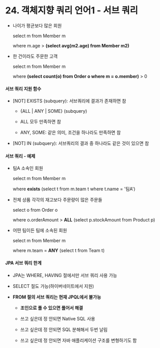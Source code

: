 # 24. 객체지향 쿼리 언어1 - 서브 쿼리



- 나이가 평균보다 많은 회원
  
  select m from Member m
  
  where m.age > **(select avg(m2.age) from Member m2)**

- 한 건이라도 주문한 고객
  
  select m from Member m
  
  where **(select count(o) from Order o where m = o.member)** > 0



#### 서브 쿼리 지원 함수

- [NOT] EXISTS (subquery): 서브쿼리에 결과가 존재하면 참
  
  - {ALL | ANY | SOME} (subquery)
  
  - ALL 모두 만족하면 참
  
  - ANY, SOME: 같은 의미, 조건을 하나라도 만족하면 참

- [NOT] IN (subquery): 서브쿼리의 결과 중 하나라도 같은 것이 있으면 참



#### 서브 쿼리 - 예제

- 팀A 소속인 회원
  
  select m from Member m
  
  where **exists** (select t from m.team t where t.name = '팀A')

- 전체 상품 각각의 재고보다 주문량이 많은 주문들
  
  select o from Order o
  
  where o.orderAmount > **ALL** (select p.stockAmount from Product p)

- 어떤 팀이든 팀에 소속된 회원
  
  select m from Member m
  
  where m.team = **ANY** (select t from Team t)



#### JPA 서브 쿼리 한계

- JPA는 WHERE, HAVING 절에서만 서브 쿼리 사용 가능

- SELECT 절도 가능(하이버네이트에서 지원)

- **FROM 절의 서브 쿼리는 현재 JPQL에서 불가능**
  
  - **조인으로 풀 수 있으면 풀어서 해결**
  
  - 쓰고 싶은데 정 안되면 Native SQL 사용
  
  - 쓰고 싶은데 정 안되면 SQL 분해해서 두번 날림
  
  -  쓰고 싶은데 정 안되면 자바 애플리케이션 구조를 변형하기도 함



#### 

